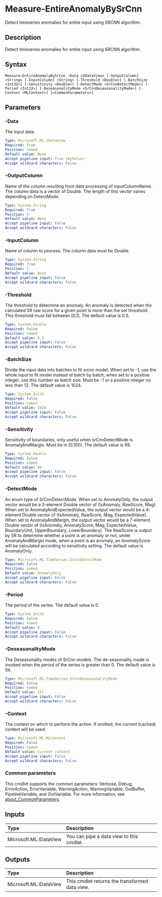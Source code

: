 # Measure-EntireAnomalyBySrCnn

Detect timeseries anomalies for entire input using SRCNN algorithm.

## Description

Detect timeseries anomalies for entire input using SRCNN algorithm.

## Syntax

```
Measure-EntireAnomalyBySrCnn -Data <IDataView> [-OutputColumn] <String> [-InputColumn] <String> [-Threshold <Double>] [-BatchSize <Int32>] [-Sensitivity <Double>] [-DetectMode <SrCnnDetectMode>] [-Period <Int32>] [-DeseasonalityMode <SrCnnDeseasonalityMode>] [-Context <MLContext>] [<CommonParameters>]
```

## Parameters

### -Data

The input data.

```yaml
Type: Microsoft.ML.IDataView
Required: True
Position: named
Default value: None
Accept pipeline input: True (ByValue)
Accept wildcard characters: False
```

### -OutputColumn

Name of the column resulting from data processing of inputColumnName. The column data is a vector of Double. The length of this vector varies depending on DetectMode.

```yaml
Type: System.String
Required: True
Position: 0
Default value: None
Accept pipeline input: False
Accept wildcard characters: False
```

### -InputColumn

Name of column to process. The column data must be Double.

```yaml
Type: System.String
Required: True
Position: 1
Default value: None
Accept pipeline input: False
Accept wildcard characters: False
```

### -Threshold

The threshold to determine an anomaly. An anomaly is detected when the calculated SR raw score for a given point is more than the set threshold. This threshold must fall between [0,1]. The default value is 0.3.

```yaml
Type: System.Double
Required: False
Position: named
Default value: 0.3
Accept pipeline input: False
Accept wildcard characters: False
```

### -BatchSize

Divide the input data into batches to fit srcnn model. When set to -1, use the whole input to fit model instead of batch by batch, when set to a positive integer, use this number as batch size. Must be -1 or a positive integer no less than 12. The default value is 1024.

```yaml
Type: System.Int32
Required: False
Position: named
Default value: 1024
Accept pipeline input: False
Accept wildcard characters: False
```

### -Sensitivity

Sensitivity of boundaries, only useful when srCnnDetectMode is AnomalyAndMargin. Must be in [0,100]. The default value is 99.

```yaml
Type: System.Double
Required: False
Position: named
Default value: 99
Accept pipeline input: False
Accept wildcard characters: False
```

### -DetectMode

An enum type of SrCnnDetectMode. When set to AnomalyOnly, the output vector would be a 3-element Double vector of (IsAnomaly, RawScore, Mag). When set to AnomalyAndExpectedValue, the output vector would be a 4-element Double vector of (IsAnomaly, RawScore, Mag, ExpectedValue). When set to AnomalyAndMargin, the output vector would be a 7-element Double vector of (IsAnomaly, AnomalyScore, Mag, ExpectedValue, BoundaryUnit, UpperBoundary, LowerBoundary). The RawScore is output by SR to determine whether a point is an anomaly or not, under AnomalyAndMargin mode, when a point is an anomaly, an AnomalyScore will be calculated according to sensitivity setting. The default value is AnomalyOnly.

```yaml
Type: Microsoft.ML.TimeSeries.SrCnnDetectMode
Required: False
Position: named
Default value: AnomalyOnly
Accept pipeline input: False
Accept wildcard characters: False
```

### -Period

The period of the series. The default value is 0.

```yaml
Type: System.Int32
Required: False
Position: named
Default value: 0
Accept pipeline input: False
Accept wildcard characters: False
```

### -DeseasonalityMode

The Deseasonality modes of SrCnn models. The de-seasonality mode is invoked when the period of the series is greater than 0. The default value is Stl.

```yaml
Type: Microsoft.ML.TimeSeries.SrCnnDeseasonalityMode
Required: False
Position: named
Default value: Stl
Accept pipeline input: False
Accept wildcard characters: False
```

### -Context

The context on which to perform the action. If omitted, the current (cached) context will be used.

```yaml
Type: Microsoft.ML.MLContext
Required: False
Position: named
Default value: Current context
Accept pipeline input: False
Accept wildcard characters: False
```

### Common parameters

This cmdlet supports the common parameters: Verbose, Debug, ErrorAction, ErrorVariable, WarningAction, WarningVariable, OutBuffer, PipelineVariable, and OutVariable. For more information, see [about_CommonParameters](https://go.microsoft.com/fwlink/?LinkID=113216).

## Inputs

| Type | Description |
|:---|:---|
| Microsoft.ML.IDataView | You can pipe a data view to this cmdlet. |

## Outputs

| Type | Description |
|:---|:---|
| Microsoft.ML.IDataView | This cmdlet returns the transformed data view. |


